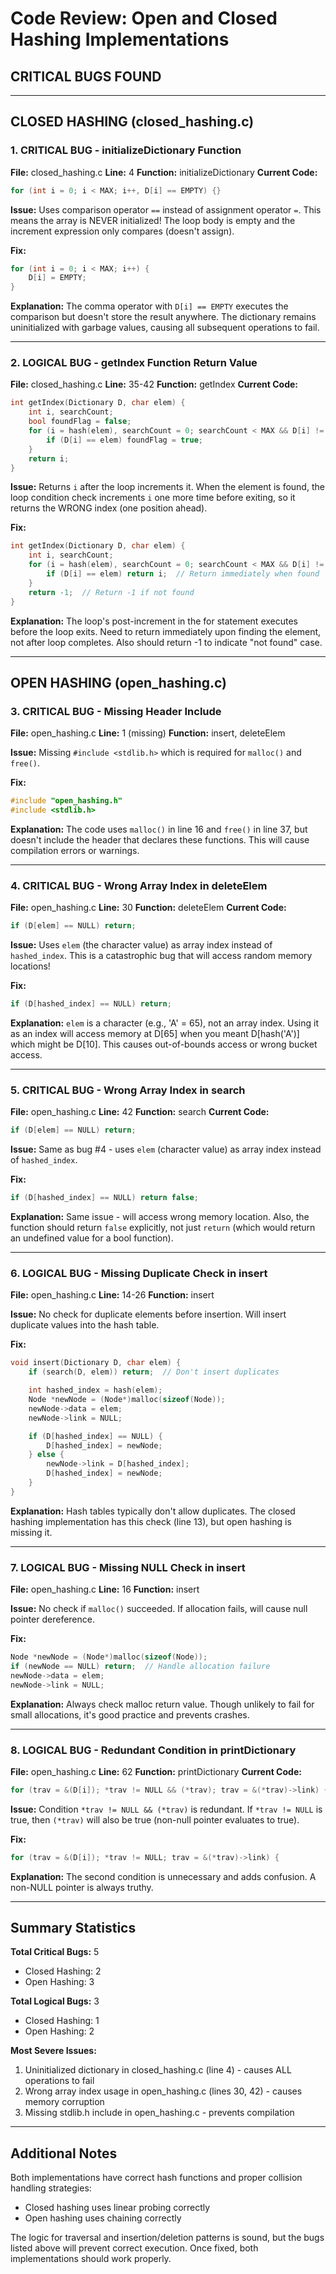 # Code Review: Open and Closed Hashing Implementations

## CRITICAL BUGS FOUND

---

## CLOSED HASHING (closed_hashing.c)

### 1. CRITICAL BUG - initializeDictionary Function
**File:** closed_hashing.c
**Line:** 4
**Function:** initializeDictionary
**Current Code:**
```c
for (int i = 0; i < MAX; i++, D[i] == EMPTY) {}
```

**Issue:** Uses comparison operator `==` instead of assignment operator `=`. This means the array is NEVER initialized! The loop body is empty and the increment expression only compares (doesn't assign).

**Fix:**
```c
for (int i = 0; i < MAX; i++) {
    D[i] = EMPTY;
}
```

**Explanation:** The comma operator with `D[i] == EMPTY` executes the comparison but doesn't store the result anywhere. The dictionary remains uninitialized with garbage values, causing all subsequent operations to fail.

---

### 2. LOGICAL BUG - getIndex Function Return Value
**File:** closed_hashing.c
**Line:** 35-42
**Function:** getIndex
**Current Code:**
```c
int getIndex(Dictionary D, char elem) {
    int i, searchCount;
    bool foundFlag = false;
    for (i = hash(elem), searchCount = 0; searchCount < MAX && D[i] != EMPTY && foundFlag == false; i = (i + 1) % MAX, searchCount++) {
        if (D[i] == elem) foundFlag = true;
    }
    return i;
}
```

**Issue:** Returns `i` after the loop increments it. When the element is found, the loop condition check increments `i` one more time before exiting, so it returns the WRONG index (one position ahead).

**Fix:**
```c
int getIndex(Dictionary D, char elem) {
    int i, searchCount;
    for (i = hash(elem), searchCount = 0; searchCount < MAX && D[i] != EMPTY; i = (i + 1) % MAX, searchCount++) {
        if (D[i] == elem) return i;  // Return immediately when found
    }
    return -1;  // Return -1 if not found
}
```

**Explanation:** The loop's post-increment in the for statement executes before the loop exits. Need to return immediately upon finding the element, not after loop completes. Also should return -1 to indicate "not found" case.

---

## OPEN HASHING (open_hashing.c)

### 3. CRITICAL BUG - Missing Header Include
**File:** open_hashing.c
**Line:** 1 (missing)
**Function:** insert, deleteElem

**Issue:** Missing `#include <stdlib.h>` which is required for `malloc()` and `free()`.

**Fix:**
```c
#include "open_hashing.h"
#include <stdlib.h>
```

**Explanation:** The code uses `malloc()` in line 16 and `free()` in line 37, but doesn't include the header that declares these functions. This will cause compilation errors or warnings.

---

### 4. CRITICAL BUG - Wrong Array Index in deleteElem
**File:** open_hashing.c
**Line:** 30
**Function:** deleteElem
**Current Code:**
```c
if (D[elem] == NULL) return;
```

**Issue:** Uses `elem` (the character value) as array index instead of `hashed_index`. This is a catastrophic bug that will access random memory locations!

**Fix:**
```c
if (D[hashed_index] == NULL) return;
```

**Explanation:** `elem` is a character (e.g., 'A' = 65), not an array index. Using it as an index will access memory at D[65] when you meant D[hash('A')] which might be D[10]. This causes out-of-bounds access or wrong bucket access.

---

### 5. CRITICAL BUG - Wrong Array Index in search
**File:** open_hashing.c
**Line:** 42
**Function:** search
**Current Code:**
```c
if (D[elem] == NULL) return;
```

**Issue:** Same as bug #4 - uses `elem` (character value) as array index instead of `hashed_index`.

**Fix:**
```c
if (D[hashed_index] == NULL) return false;
```

**Explanation:** Same issue - will access wrong memory location. Also, the function should return `false` explicitly, not just `return` (which would return an undefined value for a bool function).

---

### 6. LOGICAL BUG - Missing Duplicate Check in insert
**File:** open_hashing.c
**Line:** 14-26
**Function:** insert

**Issue:** No check for duplicate elements before insertion. Will insert duplicate values into the hash table.

**Fix:**
```c
void insert(Dictionary D, char elem) {
    if (search(D, elem)) return;  // Don't insert duplicates

    int hashed_index = hash(elem);
    Node *newNode = (Node*)malloc(sizeof(Node));
    newNode->data = elem;
    newNode->link = NULL;

    if (D[hashed_index] == NULL) {
        D[hashed_index] = newNode;
    } else {
        newNode->link = D[hashed_index];
        D[hashed_index] = newNode;
    }
}
```

**Explanation:** Hash tables typically don't allow duplicates. The closed hashing implementation has this check (line 13), but open hashing is missing it.

---

### 7. LOGICAL BUG - Missing NULL Check in insert
**File:** open_hashing.c
**Line:** 16
**Function:** insert

**Issue:** No check if `malloc()` succeeded. If allocation fails, will cause null pointer dereference.

**Fix:**
```c
Node *newNode = (Node*)malloc(sizeof(Node));
if (newNode == NULL) return;  // Handle allocation failure
newNode->data = elem;
newNode->link = NULL;
```

**Explanation:** Always check malloc return value. Though unlikely to fail for small allocations, it's good practice and prevents crashes.

---

### 8. LOGICAL BUG - Redundant Condition in printDictionary
**File:** open_hashing.c
**Line:** 62
**Function:** printDictionary
**Current Code:**
```c
for (trav = &(D[i]); *trav != NULL && (*trav); trav = &(*trav)->link) {
```

**Issue:** Condition `*trav != NULL && (*trav)` is redundant. If `*trav != NULL` is true, then `(*trav)` will also be true (non-null pointer evaluates to true).

**Fix:**
```c
for (trav = &(D[i]); *trav != NULL; trav = &(*trav)->link) {
```

**Explanation:** The second condition is unnecessary and adds confusion. A non-NULL pointer is always truthy.

---

## Summary Statistics

**Total Critical Bugs:** 5
- Closed Hashing: 2
- Open Hashing: 3

**Total Logical Bugs:** 3
- Closed Hashing: 1
- Open Hashing: 2

**Most Severe Issues:**
1. Uninitialized dictionary in closed_hashing.c (line 4) - causes ALL operations to fail
2. Wrong array index usage in open_hashing.c (lines 30, 42) - causes memory corruption
3. Missing stdlib.h include in open_hashing.c - prevents compilation

---

## Additional Notes

Both implementations have correct hash functions and proper collision handling strategies:
- Closed hashing uses linear probing correctly
- Open hashing uses chaining correctly

The logic for traversal and insertion/deletion patterns is sound, but the bugs listed above will prevent correct execution. Once fixed, both implementations should work properly.
